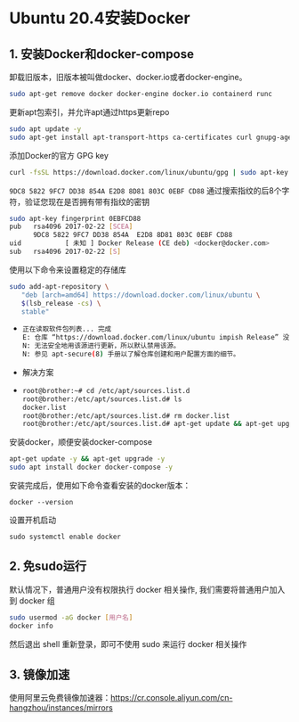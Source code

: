 # Ubuntu 20.4安装Docker

## 1. 安装Docker和docker-compose

卸载旧版本，旧版本被叫做docker、docker.io或者docker-engine。

```sh
sudo apt-get remove docker docker-engine docker.io containerd runc
```

更新apt包索引，并允许apt通过https更新repo

```sh
sudo apt update -y
sudo apt-get install apt-transport-https ca-certificates curl gnupg-agent software-properties-common -y
```

添加Docker的官方 GPG key

```sh
curl -fsSL https://download.docker.com/linux/ubuntu/gpg | sudo apt-key add -
```

`9DC8 5822 9FC7 DD38 854A E2D8 8D81 803C 0EBF CD88` 通过搜索指纹的后8个字符，验证您现在是否拥有带有指纹的密钥

```sh
sudo apt-key fingerprint 0EBFCD88
pub   rsa4096 2017-02-22 [SCEA]
      9DC8 5822 9FC7 DD38 854A  E2D8 8D81 803C 0EBF CD88
uid           [ 未知 ] Docker Release (CE deb) <docker@docker.com>
sub   rsa4096 2017-02-22 [S]
```

使用以下命令来设置稳定的存储库

```sh
sudo add-apt-repository \
   "deb [arch=amd64] https://download.docker.com/linux/ubuntu \
   $(lsb_release -cs) \
   stable"
```

- ```sh
  正在读取软件包列表... 完成
  E: 仓库 “https://download.docker.com/linux/ubuntu impish Release” 没有 Release 文件。
  N: 无法安全地用该源进行更新，所以默认禁用该源。
  N: 参见 apt-secure(8) 手册以了解仓库创建和用户配置方面的细节。
  ```

- 解决方案

- ```sh
  root@brother:~# cd /etc/apt/sources.list.d
  root@brother:/etc/apt/sources.list.d# ls
  docker.list
  root@brother:/etc/apt/sources.list.d# rm docker.list 
  root@brother:/etc/apt/sources.list.d# apt-get update && apt-get upgrade
  ```

安装docker，顺便安装docker-compose

```sh
apt-get update -y && apt-get upgrade -y
sudo apt install docker docker-compose -y
```

安装完成后，使用如下命令查看安装的docker版本：

```
docker --version
```
设置开机启动
```
sudo systemctl enable docker
```

## 2. 免sudo运行

默认情况下，普通用户没有权限执行 docker 相关操作, 我们需要将普通用户加入到 docker 组

```sh
sudo usermod -aG docker [用户名]
docker info
```

然后退出 shell 重新登录，即可不使用 sudo 来运行 docker 相关操作

## 3. 镜像加速

使用阿里云免费镜像加速器：https://cr.console.aliyun.com/cn-hangzhou/instances/mirrors